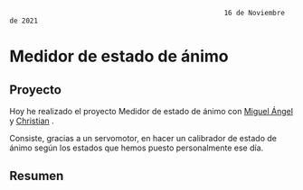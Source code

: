 
                                                         16 de Noviembre de 2021
                                                         
# Medidor de estado de ánimo

## Proyecto

Hoy he realizado el proyecto Medidor de estado de ánimo con [Miguel Ángel](https://github.com/miguelamgel1107) y [Christian](https://github.com/Tabrih) .

Consiste, gracias a un servomotor, en hacer un calibrador de estado de ánimo según los estados que hemos puesto personalmente ese día.

## Resumen 
